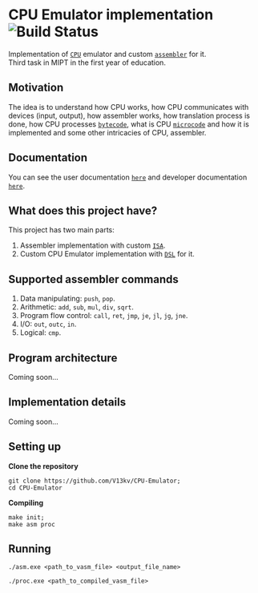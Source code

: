 # CPU Emulator implementation ![Build Status](https://github.com/V13kv/CPU-Emulator/workflows/BuildAndTest/badge.svg)
Implementation of [`CPU`](https://en.wikipedia.org/wiki/Central_processing_unit) emulator and custom [`assembler`](https://en.wikipedia.org/wiki/Assembly_language#Assembler) for it.  
Third task in MIPT in the first year of education.

## Motivation
The idea is to understand how CPU works, how CPU communicates with devices (input, output), how assembler works, how translation process is done, how CPU processes [`bytecode`](https://en.wikipedia.org/wiki/Bytecode), what is CPU [`microcode`](https://en.wikipedia.org/wiki/Microcode) and how it is implemented and some other intricacies of CPU, assembler.

## Documentation
You can see the user documentation [`here`](https://docs.google.com/document/d/1youW9-Raz-lGzc0pJ37jc7rNF6vHhlz0xsxcjXyCMYY/edit?usp=sharing) and developer documentation [`here`](https://docs.google.com/document/d/1q9ce8neP75xqnBPQkJJ05GUwjR5-Uvag2BscOHG7MAw/edit?usp=share_link).

## What does this project have?
This project has two main parts:  
1. Assembler implementation with custom [`ISA`](https://en.wikipedia.org/wiki/Instruction_set_architecture).
2. Custom CPU Emulator implementation with [`DSL`](https://en.wikipedia.org/wiki/Domain-specific_language) for it.

## Supported assembler commands
1. Data manipulating: `push`, `pop`.
2. Arithmetic: `add`, `sub`, `mul`, `div`, `sqrt`.
3. Program flow control: `call`, `ret`, `jmp`, `je`, `jl`, `jg`, `jne`.
4. I/O: `out`, `outc`, `in`.
5. Logical: `cmp`.

## Program architecture 
Coming soon...

## Implementation details
Coming soon...

## Setting up
**Clone the repository**
```
git clone https://github.com/V13kv/CPU-Emulator;
cd CPU-Emulator
```
**Compiling**
```
make init;
make asm proc
```

## Running
```
./asm.exe <path_to_vasm_file> <output_file_name>
```

```
./proc.exe <path_to_compiled_vasm_file>
```

